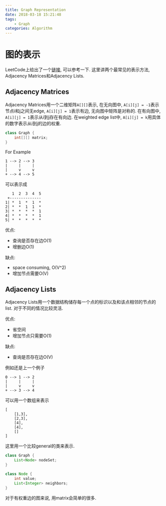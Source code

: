 ```yaml
---
title: Graph Representation
date: 2018-03-18 15:21:48
tags: 
    - Graph
categories: Algorithm
---
```


# 图的表示
LeetCode上给出了一个[链接](https://www.khanacademy.org/computing/computer-science/algorithms/graph-representation/a/representing-graphs), 可以参考一下. 这里讲两个最常见的表示方法, Adjacency Matrices和Adjacency Lists.

## Adjacency Matrices
Adjacency Matrices用一个二维矩阵`A[][]`表示, 在无向图中, `A[i][j] = -1`表示节点i和j之间无edge, `A[i][j] = 1`表示有边, 无向图中矩阵是对称的. 在有向图中, `A[i][j] = 1`表示从i到j存在有向边. 在weighted edge list中, `A[i][j] = k`用具体的数字表示从i到j的边的权重.

<!-- more -->


```java
class Graph {
    int[][] matrix;
}
```

For Example
```
1 --> 2 --> 3
|     |     |
|     v     v
+ --> 4 --> 5
```
可以表示成
```
   1  2  3  4  5
 +--------------
1| *  1  *  1  *
2| *  *  1  1  *
3| *  *  *  *  1
4| *  *  *  *  1
5| *  *  *  *  *

```

优点: 
- 查询是否存在边O(1)
- 增删边O(1)

缺点:
- space consuming, O(V^2)
- 增加节点需要O(V)

## Adjacency Lists
Adjacency Lists用一个数据结构储存每一个点的标识以及和该点相邻的节点的list. 对于不同的情况比较灵活. 

优点:
- 省空间
- 增加节点只需要O(1)

缺点: 
- 查询是否存在边O(V)

例如还是上一个例子
```
0 --> 1 --> 2
|     |     |
|     v     v
+ --> 3 --> 4
```
可以用一个数组来表示
```
[
    [1,3],
    [2,3],
    [4],
    [4],
    []
]
```

这里用一个比较general的类来表示.
```java
class Graph {
    List<Node> nodeSet;
}

class Node {
    int value;
    List<Integer> neighbors;
}
```

对于有权重边的图来说, 用matrix会简单的很多.



